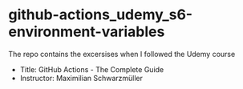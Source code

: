 # github-actions_udemy_s6-environment-variables
The repo contains the excersises when I followed the Udemy course
- Title: GitHub Actions - The Complete Guide
- Instructor: Maximilian Schwarzmüller
